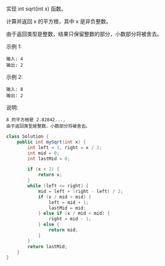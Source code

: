 实现 int sqrt(int x) 函数。

计算并返回 x 的平方根，其中 x 是非负整数。

由于返回类型是整数，结果只保留整数的部分，小数部分将被舍去。

示例 1:

```
输入: 4
输出: 2
```


示例 2:

```
输入: 8
输出: 2
```

说明: 

```
8 的平方根是 2.82842..., 
由于返回类型是整数，小数部分将被舍去。
```



```java
class Solution {
    public int mySqrt(int x) {
        int left = 1, right = x / 2;
        int mid = 0;
        int lastMid = 0;

        if (x < 2) {
            return x;
        }
        while (left <= right) {
            mid = left + (right - left) / 2;
            if (x / mid > mid) {
                left = mid + 1;
                lastMid = mid;
            } else if (x / mid < mid) {
                right = mid - 1;
            } else {
                return mid;
            }
        }
        return lastMid;
    }
}
```

